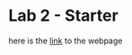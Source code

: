 # Lab 2 - Starter

here is the [link](https://jerry-xu0514.github.io/fa22-cse110-lab3/) to the webpage